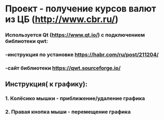 # Проект - получение курсов валют из ЦБ (http://www.cbr.ru/)  
### Используется Qt (https://www.qt.io/) с подключением библиотеки qwt:  
### -инструкция по установке https://habr.com/ru/post/211204/  
### -сайт библиотеки https://qwt.sourceforge.io/

## Инструкция( к графику):
### 1. Колёсико мышки - приближение/удаление графика
### 2. Правая кнопка мыши - перемещение графика
